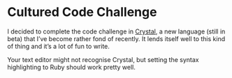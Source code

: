 # Cultured Code Challenge

I decided to complete the code challenge in [Crystal](https://crystal-lang.org), a new language (still in beta) that I’ve become rather fond of recently. It lends itself well to this kind of thing and it’s a lot of fun to write.

Your text editor might not recognise Crystal, but setting the syntax highlighting to Ruby should work pretty well.
